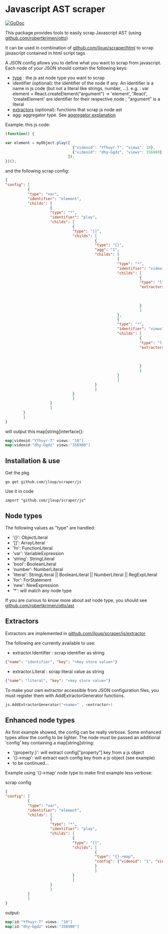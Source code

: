 # Javascript AST scraper

[![GoDoc](https://godoc.org/github.com/jloup/scraper/js?status.svg)](https://godoc.org/github.com/jloup/scraper/js)

This package provides tools to easily scrap Javascript AST (using [github.com/robertkrimen/otto](https://github.com/robertkrimen/otto))

It can be used in combination of [github.com/jloup/scraper/html](https://github.com/jloup/scraper/tree/master/html) to scrap javascript contained in html script tags

A JSON config allows you to define what you want to scrap from javascript. Each node of your JSON should contain the following keys:
- [type](#node-types) : the js ast node type you want to scrap
- identifier (optional): the identifier of the node if any. An identifier is a name in js code (but not a literal like strings, number, ...). e.g. : var element = React.createElement("argument") -> 'element', 'React', 'createElement' are identifier for their respective node ; "argument" is a literal
- [extractors](#extractors) (optional): functions that scrap js node ast
- agg: aggregator type. See [aggregator explanation](https://github.com/jloup/scraper/tree/master/html#agg)

Example: 
this js code:
```js
(function() {

var element = myObject.play([
                              {"videoid": "Yfhuyr-T", "views": 10},
                              {"videoid": "dhy-Ggdz", "views": 356980}
                            ]);
})();
```
and the following scrap config:
```json
{
"config": [
          {
          "type": "var",
          "identifier": "element",
          "childs": [
                    {
                    "type": "*",
                    "identifier": "play",
                    "childs": [
                              {
                              "type": "[]",
                              "childs": [
                                        {
                                        "type": "{}",
                                        "agg": "1",
                                        "childs": [
                                                  {
                                                  "type": "*",
                                                  "identifier": "videoid",
                                                  "childs": [
                                                            {
                                                            "type": "literal",
                                                            "extractors": [{
                                                                          "name": "literal", 
                                                                          "key": "id"
                                                                          }]
                                                            }
                                                            ]
                                                  },
                                                  {
                                                  "type": "*",
                                                  "identifier": "views",
                                                  "childs": [
                                                            {
                                                            "type": "literal",
                                                            "extractors": [{
                                                                          "name": "literal",
                                                                          "key": "views"
                                                                          }]
                                                            }
                                                            ]
                                                  }
                                                  ]
                                        }
                                        ]
                              }
                              ]
                    }
                    ]
        } 
        ]
}
```
will output this map[string]interface{}:
```go
map[videoid:"Yfhuyr-T" views: "10"]
map[videoid:"dhy-Ggdz" views:"356980"]
```

## Installation & use

Get the pkg
```
go get github.com/jloup/scraper/js
```

Use it in code
```
import "github.com/jloup/scraper/js"
```

## <a name="node-types"></a>Node types

The following values as "type" are handled:
- '{}': ObjectLiteral
- '[]': ArrayLiteral
- 'fn': FunctionLiteral
- 'var': VariableExpression
- 'string': StringLiteral
- 'bool': BooleanLiteral
- 'number': NumberLiteral
- 'literal': StringLiteral || BooleanLiteral || NumberLiteral || RegExpLiteral
- 'for': ForStatement
- 'new': NewExpression
- '*': will match any node type

If you are curious to know more about ast node type, you should see [github.com/robertkrimen/otto/ast](https://github.com/robertkrimen/otto/blob/master/ast/node.go)

## <a name="extractors"></a>Extractors

Extractors are implemented in [github.com/jloup/scraper/js/extractor](https://github.com/jloup/scraper/tree/master/js/extractor)

The following are currently available to use:
- extractor.Identifier : scrap identifier as string
```json
{"name": "identifier", "key": "<key store value>"}
```
- extractor.Literal : scrap literal value as string
```json
{"name": "literal", "key": "<key store value>"}
```

To make your own extractor accessible from JSON configuration files, you must register them with AddExtractorGenerator functions.
```go
js.AddExtractorGenerator("<name>" , <extractor>)
```

## Enhanced node types
As first example showed, the config can be really verbose. Some enhanced types allow the config to be lighter. 
The node must be passed an additional 'config' key containing a map[string]string:
- '{property:}': will extract config["property"] key from a js object
- '{}->map': will extract each config key from a js object (see example)
- to be continued...

Example using '{}->map' node type to make first example less verbose:

scrap config
```json
{
"config": [
          {
          "type": "var",
          "identifier": "element",
          "childs": [
                    {
                    "type": "*",
                    "identifier": "play",
                    "childs": [
                              {
                              "type": "[]",
                              "childs": [
                                        {
                                        "type": "{}->map",
                                        "config": {"videoid": "1", "views": "1"}
                                        }
                                        ]
                              }
                              ]
                    }
                    ]
          } 
          ]
}
```
output:
```go
map[id:"Yfhuyr-T" views: "10"]
map[id:"dhy-Ggdz" views:"356980"]
```
